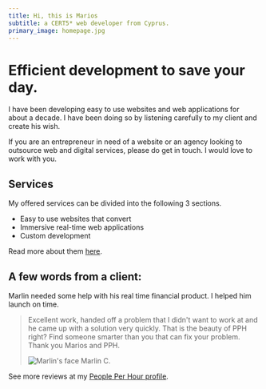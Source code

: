 ```yaml
---
title: Hi, this is Marios
subtitle: a CERT5* web developer from Cyprus.
primary_image: homepage.jpg
---
```

# Efficient development to save your day.

I have been developing easy to use websites and web applications for about a decade. I have been doing so by listening carefully to my client and create his wish.

If you are an entrepreneur in need of a website or an agency looking to outsource web and digital services, please do get in touch.  I would love to work with you.

## Services

My offered services can be divided into the following 3 sections.

* Easy to use websites that convert
* Immersive real-time web applications
* Custom development

Read more about them [here](/services).

## A few words from a client:

Marlin needed some help with his real time financial product. I helped him launch on time.

> Excellent work, handed off a problem that I didn't want to work at and he came up with a solution very quickly.
> That is the beauty of PPH right? Find someone smarter than you that can fix your problem.
> Thank you Marios and PPH.
>
> ![Marlin's face](https://dw3i9sxi97owk.cloudfront.net/uploads/thumbs/431354007c92f3d8852219d83cea05c4_70x70.jpg?class=round) Marlin C.

See more reviews at my [People Per Hour profile].

[People Per Hour Profile]: http://pph.me/marios

